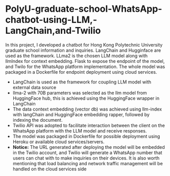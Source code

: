 # PolyU-graduate-school-WhatsApp-chatbot-using-LLM,-LangChain,and-Twilio
In this project, I developed a chatbot for Hong Kong Polytechnic University graduate school information and inquiries. LangChain and Hugginface are used as the framework. LLma2 is the chosen LLM model along with llmIndex for context embedding. Flask to expose the endpoint of the model, and Twilo for the WhatsApp platform implementation. The whole model was packaged in a Dockerfile for endpoint deployment using cloud services.
* LangChain is used as the framework for coupling LLM model with external data source
* llma-2 with 70B parameters was selected as the llm model from HuggingFace hub, this is achieved using the HuggingFace wrapper in LangChain
* The data context embedding (vector db) was achieved using llm-index with langChain and HuggingFace embedding rapper, followed by indexing the document.
* Twilio API was adopted to facilitate interaction between the client on the WhatsApp platform with the LLM model and receive responses.
* The model was packaged in Dockerfile for possible deployment using Heroku or available cloud services/servers.
* **Notice:** The URL generated after deploying the model will be embedded in the Twilio account, and Twilio will generate a WhatsApp number that users can chat with to make inquiries on their devices. It is also worth mentioning that load balancing and network traffic management will be handled on the cloud services side
